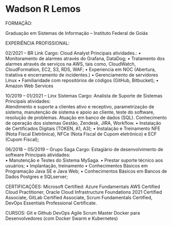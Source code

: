 # Wadson R Lemos



FORMAÇÃO:

Graduação em Sistemas de Informação – Instituto Federal de Goiás

EXPERIÊNCIA PROFISSIONAL:

02/2021 –   BR Link
Cargo: Cloud Analyst
Principais atividades.: 
• Monitoramento de alarmes através do Grafana, DataDog;
• Tratamento dos alarmes através de serviços na AWS, tais como, CloudWatch, CloudFormation,
EC2, S3, RDS, WAF;
• Experiencia em NOC (Abertura, tratativa e encerramento de incidentes.)
• Gerenciamento de servidores Linux 
• Familiaridade com repositórios de códigos (GitHub, Bitbucket);
• Amazon Web Services

10/2019 – 01/2021 – Linx Sistemas
Cargo: Analista de Suporte de Sistemas
Principais atividades:  
Atendimento e suporte a clientes ativo e receptivo,
parametrização de sistema, manutenção de sistema e apoio ao cliente, teste do software, resolução de problemas. Atuação em banco de dados (SQL).
Conhecimento de operação dos sistemas Gestão, Zendesk, JIRA, Workflow.
• Instalação de Certificados Digitais (TOKEN, A1, A3);
• Instalação e Treinamento NFE (Nota Fiscal Eletrônica), NFCe (Nota Fiscal de
Cupom eletrônico) e ECF (Cupom Fiscal); 

06/2018 – 05/2019 – Grupo Saga
Cargo: Estagiário de desenvolvimento de software
Principais atividades:  
• Manutenção e Testes do Sistema MySaga. 
• Prestar suporte técnico aos usuários;
• Implantação, treinamento 
• Conhecimentos Básicos em Programação Java SE e Java Web;
• Conhecimentos Básicos em Bancos de Dados Postgres e SQLserver;

CERTIFICAÇÕES:
Microsoft Certified: Azure Fundamentals
AWS Certified Cloud Practitioner,
Oracle Cloud Infrastructure Foundations 2021 Certified Associate,
GitLab Certified Associate,
Scrum Fundamentals Certified,
DevOps Essentials Professional Certificate.

CURSOS:
Git e Github
DevOps
Agile Scrum Master
Docker para Desenvolvedores (com Docker Swarm e Kubernetes)


